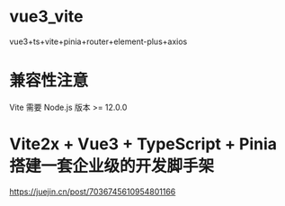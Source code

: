 # vue3_vite
vue3+ts+vite+pinia+router+element-plus+axios

# 兼容性注意
Vite 需要 Node.js 版本 >= 12.0.0

# Vite2x + Vue3 + TypeScript + Pinia 搭建一套企业级的开发脚手架
https://juejin.cn/post/7036745610954801166
